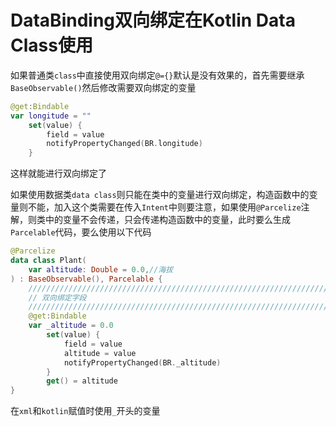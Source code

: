 # DataBinding双向绑定在Kotlin Data Class使用

如果普通类`class`中直接使用双向绑定`@={}`默认是没有效果的，首先需要继承`BaseObservable()`然后修改需要双向绑定的变量

```kotlin
@get:Bindable
var longitude = ""
    set(value) {
        field = value
        notifyPropertyChanged(BR.longitude)
    }
```

这样就能进行双向绑定了

如果使用数据类`data class`则只能在类中的变量进行双向绑定，构造函数中的变量则不能，加入这个类需要在传入`Intent`中则要注意，如果使用`@Parcelize`注解，则类中的变量不会传递，只会传递构造函数中的变量，此时要么生成`Parcelable`代码，要么使用以下代码

```kotlin
@Parcelize
data class Plant(
    var altitude: Double = 0.0,//海拔    
) : BaseObservable(), Parcelable {
    ///////////////////////////////////////////////////////////////////////////
    // 双向绑定字段
    ///////////////////////////////////////////////////////////////////////////
    @get:Bindable
    var _altitude = 0.0
        set(value) {
            field = value
            altitude = value
            notifyPropertyChanged(BR._altitude)
        }
        get() = altitude 
}
```

在`xml`和`kotlin`赋值时使用`_`开头的变量